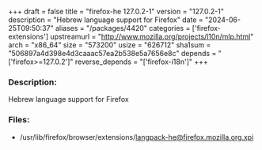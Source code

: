 +++
draft = false
title = "firefox-he 127.0.2-1"
version = "127.0.2-1"
description = "Hebrew language support for Firefox"
date = "2024-06-25T09:50:37"
aliases = "/packages/4420"
categories = ['firefox-extensions']
upstreamurl = "http://www.mozilla.org/projects/l10n/mlp.html"
arch = "x86_64"
size = "573200"
usize = "626712"
sha1sum = "506897a4d398e4d3caaac57ea2b538e5a7656e8c"
depends = "['firefox>=127.0.2']"
reverse_depends = "['firefox-i18n']"
+++
### Description: 
Hebrew language support for Firefox

### Files: 
* /usr/lib/firefox/browser/extensions/langpack-he@firefox.mozilla.org.xpi
